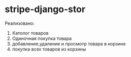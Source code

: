 # stripe-django-stor

Реализовано:
1) Католог товаров
2) Одиночная покупка товара
3) добавление,удаление и просмотр товара в корзине
4) покупка всех товаров из корзины 
